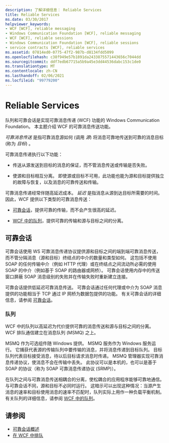 ```yaml
---
description: 了解详细信息： Reliable Services
title: Reliable Services
ms.date: 03/30/2017
helpviewer_keywords:
- WCF [WCF], reliable messaging
- Windows Communication Foundation [WCF], reliable messaging
- WCF [WCF], reliable sessions
- Windows Communication Foundation [WCF], reliable sessions
- service contracts [WCF], reliable services
ms.assetid: 07814ed0-0775-47f2-987b-d8134fdd5099
ms.openlocfilehash: c38f949e57b1891da2433875571443656c7044dd
ms.sourcegitcommit: ddf7edb67715a5b9a45e3dd44536dabc153c1de0
ms.translationtype: MT
ms.contentlocale: zh-CN
ms.lasthandoff: 02/06/2021
ms.locfileid: "99779200"
---
```

# <a name="reliable-services"></a>Reliable Services

队列和可靠会话是实现可靠消息传递 (WCF) 功能的 Windows Communication Foundation。 本主题介绍 WCF 的可靠消息传送功能。  
  
 *可靠消息传送* 是指可靠消息源如何 (调用 *源*) 将消息可靠地传送到可靠的消息目标 (称为 *目标*) 。  
  
 可靠消息传递执行以下功能：  
  
- 传送从源发送到目标的消息的保证，而不管消息传送或传输是否失败。  
  
- 使源和目标相互分离。 即使源或目标不可用，此功能也能为源和目标提供独立的故障与恢复，以及消息的可靠传送和传输。  
  
 可靠消息传递经常伴随高延迟成本。 *延迟* 是指消息从源到达目标所需要的时间。 因此，WCF 提供以下类型的可靠消息传送：  
  
- [可靠会话](./feature-details/reliable-sessions.md)，提供可靠的传输，而不会产生很高的延迟。  
  
- [WCF 中的队列](./feature-details/queues-in-wcf.md)，提供可靠的传输和源与目标之间的分离。  
  
## <a name="reliable-sessions"></a>可靠会话  

 可靠会话使用 WS 可靠消息传递协议提供源和目标之间的端到端可靠消息传送，而不管分隔消息（源和目标）终结点的中介的数量和类型如何。 这包括不使用 SOAP 的任何传输中介（例如 HTTP 代理）或在终结点之间流动所必需的使用 SOAP 的中介（例如基于 SOAP 的路由器或网桥）。 可靠会话使用内存中的传送窗口屏蔽 SOAP 消息级别的失败并在传输失败时重新建立连接。  
  
 可靠会话提供低延迟可靠消息传送。 可靠会话通过任何代理或中介为 SOAP 消息提供的功能相当于 TCP 通过 IP 网桥为数据包提供的功能。 有关可靠会话的详细信息，请参阅 [可靠会话](./feature-details/reliable-sessions.md)。  
  
### <a name="queues"></a>队列  

 WCF 中的队列以高延迟为代价提供可靠的消息传送和源与目标之间的分离。 WCF 排队通信建立在消息队列 (MSMQ) 之上。  
  
 MSMQ 作为可选组件随 Windows 提供。 MSMQ 服务作为 Windows 服务运行。 它捕获代表源的传输队列中要传输的消息，并将消息传递到目标队列。 目标队列代表目标接受消息，待以后目标请求消息时传递。 MSMQ 管理器实现可靠消息传递协议，使消息不会在传输中丢失。 此协议可以是本机的，也可以是基于 SOAP 的协议（称为 SOAP 可靠消息传递协议 (SRMP)）。  
  
 在队列之间与可靠消息传送相耦合的分离，使松耦合的应用程序能够可靠地通信。 与可靠会话不同，源和目标不必同时运行。 这暗示可以出现这种情况：当源产生消息的速率和目标使用消息的速率不匹配时，队列实际上用作一种负载平衡机制。 有关队列的详细信息，请参阅 [WCF 中的队列](./feature-details/queues-in-wcf.md)。  
  
## <a name="see-also"></a>请参阅

- [可靠会话概述](./feature-details/reliable-sessions-overview.md)
- [在 WCF 中排队](./feature-details/queuing-in-wcf.md)
